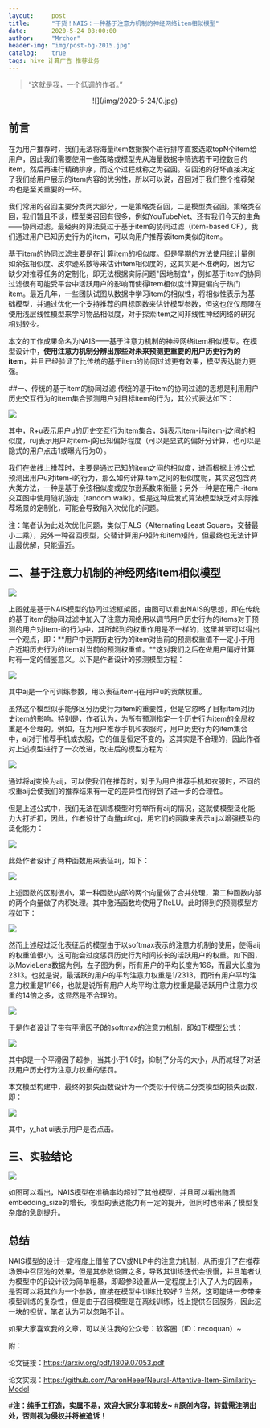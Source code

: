 ```yaml
---
layout:     post
title:      "干货！NAIS：一种基于注意力机制的神经网络item相似模型"
date:       2020-5-24 08:00:00
author:     "Mrchor"
header-img: "img/post-bg-2015.jpg"
catalog:	true
tags: hive 计算广告 推荐业务
---
```


> “这就是我，一个低调的作者。”

<center>![](/img/2020-5-24/0.jpg)</center>

## 前言
在为用户推荐时，我们无法将海量item数据挨个进行排序直接选取topN个item给用户，因此我们需要使用一些策略或模型先从海量数据中筛选若干可控数目的item，然后再进行精确排序，而这个过程就称之为召回。召回池的好坏直接决定了我们给用户展示的item内容的优劣性，所以可以说，召回对于我们整个推荐架构也是至关重要的一环。

我们常用的召回主要分类两大部分，一是策略类召回，二是模型类召回。策略类召回，我们暂且不谈，模型类召回有很多，例如YouTubeNet、还有我们今天的主角——协同过滤。最经典的算法莫过于基于item的协同过滤（item-based CF），我们通过用户已知历史行为的item，可以向用户推荐该item类似的item。

基于item的协同过滤主要是在计算item的相似度。但是早期的方法使用统计量例如余弦相似度、皮尔逊系数等来估计item相似度的，这其实是不准确的，因为它缺少对推荐任务的定制化，即无法根据实际问题"因地制宜"，例如基于item的协同过滤很有可能受平台中活跃用户的影响而使得item相似度计算更偏向于热门item。最近几年，一些团队试图从数据中学习item的相似性，将相似性表示为基础模型，并通过优化一个支持推荐的目标函数来估计模型参数，但这也仅仅局限在使用浅层线性模型来学习物品相似度，对于探索item之间非线性神经网络的研究相对较少。

本文的工作成果命名为NAIS——基于注意力机制的神经网络item相似模型。在模型设计中，**使用注意力机制分辨出那些对未来预测更重要的用户历史行为的item**，并且已经验证了比传统的基于item的协同过滤更有效果，模型表达能力更强。

##一、传统的基于item的协同过滤
传统的基于item的协同过滤的思想是利用用户历史交互行为的item集合预测用户对目标item的行为，其公式表达如下：

![](/img/2020-5-24/1.jpg)

其中，R+u表示用户u的历史交互行为item集合，Sij表示item-i与item-j之间的相似度，ruj表示用户对item-j的已知偏好程度（可以是显式的偏好分计算，也可以是隐式的用户点击1或曝光行为0）。

我们在做线上推荐时，主要是通过已知的item之间的相似度，进而根据上述公式预测出用户u对item-i的行为，那么如何计算item之间的相似度呢，其实这包含两大类方法，一种是基于余弦相似度或皮尔逊系数来衡量；另外一种是在用户-item交互图中使用随机游走（random walk）。但是这种启发式算法模型缺乏对实际推荐场景的定制化，可能会导致陷入次优化的问题。

注：笔者认为此处次优化问题，类似于ALS（Alternating Least Square，交替最小二乘），另外一种召回模型，交替计算用户矩阵和item矩阵，但最终也无法计算出最优解，只能逼近。

## 二、基于注意力机制的神经网络item相似模型

![](/img/2020-5-24/2.jpg)

上图就是基于NAIS模型的协同过滤框架图，由图可以看出NAIS的思想，即在传统的基于item的协同过滤中加入了注意力网络用以调节用户历史行为的items对于预测的用户对item-i的行为中，其所起到的权重作用是不一样的，这里甚至可以得出一个观点，即：**用户中远期历史行为的item对当前的预测权重值不一定小于用户近期历史行为的item对当前的预测权重值。**这对我们之后在做用户偏好计算时有一定的借鉴意义。以下是作者设计的预测模型方程：

![](/img/2020-5-24/3.jpg)

其中aj是一个可训练参数，用以表征item-j在用户u的贡献权重。

虽然这个模型似乎能够区分历史行为item的重要性，但是它忽略了目标item对历史item的影响。特别是，作者认为，为所有预测指定一个历史行为item的全局权重是不合理的。例如，在为用户推荐手机和衣服时，用户历史行为的item集合中，aj对于推荐手机或衣服，它的值是恒定不变的，这其实是不合理的，因此作者对上述模型进行了一次改进，改进后的模型方程为：

![](/img/2020-5-24/4.jpg)

通过将aj变换为aij，可以使我们在推荐时，对于为用户推荐手机和衣服时，不同的权重aij会使我们的推荐结果有一定的差异性而得到了进一步的合理性。

但是上述公式中，我们无法在训练模型时穷举所有aij的情况，这就使模型泛化能力大打折扣，因此，作者设计了向量pi和qj，用它们的函数来表示aij以增强模型的泛化能力：

![](/img/2020-5-24/5.jpg)

此处作者设计了两种函数用来表征aij，如下：

![](/img/2020-5-24/6.jpg)

上述函数的区别很小，第一种函数内部的两个向量做了合并处理，第二种函数内部的两个向量做了内积处理。其中激活函数均使用了ReLU。此时得到的预测模型方程如下：

![](/img/2020-5-24/7.jpg)

然而上述经过泛化表征后的模型由于以softmax表示的注意力机制的使用，使得aij的权重值很小，这可能会过度惩罚历史行为时间较长的活跃用户的权重。如下图，以MovieLens数据为例，左子图为例，所有用户的平均长度为166，而最大长度为2313。也就是说，最活跃的用户的平均注意力权重是1/2313，而所有用户平均注意力权重是1/166，也就是说所有用户人均平均注意力权重是最活跃用户注意力权重的14倍之多，这显然是不合理的。

![](/img/2020-5-24/8.jpg)

于是作者设计了带有平滑因子β的softmax的注意力机制，即如下模型公式：

![](/img/2020-5-24/9.jpg)

其中β是一个平滑因子超参，当其小于1.0时，抑制了分母的大小，从而减轻了对活跃用户历史行为注意力权重的惩罚。

本文模型构建中，最终的损失函数设计为一个类似于传统二分类模型的损失函数，即：

![](/img/2020-5-24/10.jpg)

其中，y_hat ui表示用户是否点击。

## 三、实验结论

![](/img/2020-5-24/11.jpg)

如图可以看出，NAIS模型在准确率均超过了其他模型，并且可以看出随着embedding_size的增长，模型的表达能力有一定的提升，但同时也带来了模型复杂度的急剧提升。

## 总结
NAIS模型的设计一定程度上借鉴了CV或NLP中的注意力机制，从而提升了在推荐场景中召回池的效果，但是其参数设置之多，导致其训练迭代会很慢，并且笔者认为模型中的β设计较为简单粗暴，即超参β设置从一定程度上引入了人为的因素，是否可以将其作为一个参数，直接在模型中训练比较好？当然，这可能进一步带来模型训练的复杂性，但是由于召回模型是在离线训练，线上提供召回服务，因此这一块的担忧，笔者认为可以忽略不计。

如果大家喜欢我的文章，可以关注我的公众号：软客圈（ID：recoquan）~

附：

论文链接：https://arxiv.org/pdf/1809.07053.pdf

论文实现：https://github.com/AaronHeee/Neural-Attentive-Item-Similarity-Model




#**注：纯手工打造，实属不易，欢迎大家分享和转发~**
#**原创内容，转载需注明出处，否则视为侵权并将被追诉！**

